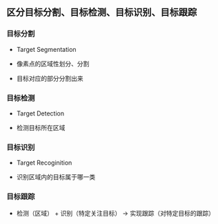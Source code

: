 ## 区分目标分割、目标检测、目标识别、目标跟踪


### 目标分割
- Target Segmentation

- 像素点的区域性划分、分割

- 目标对应的部分分割出来



### 目标检测
- Target Detection

- 检测目标所在区域


### 目标识别

- Target Recoginition

- 识别区域内的目标属于哪一类

### 目标跟踪

- 检测（区域） + 识别（特定关注目标）  ->  实现跟踪（对特定目标的跟踪）
